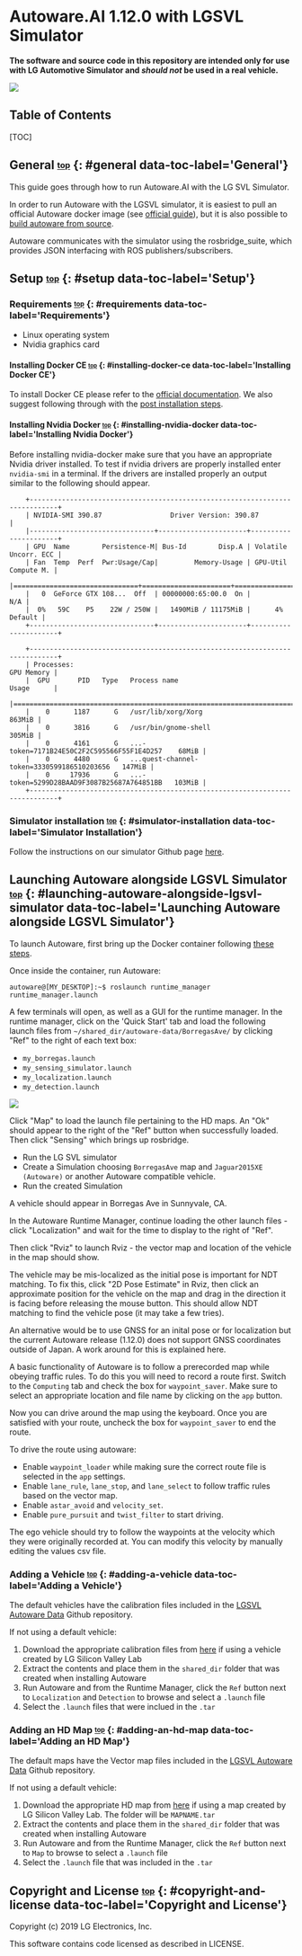 # <a name="top"></a> Autoware.AI 1.12.0 with LGSVL Simulator

**The software and source code in this repository are intended only for use with LG Automotive Simulator and *should not* be used in a real vehicle.**

[![](images/autoware-sim.png)](images/full_size_images/autoware-sim.png)

<h2> Table of Contents</h2>
[TOC]

## General <sub><sup>[top](#top)</sup></sub> {: #general data-toc-label='General'}

This guide goes through how to run Autoware.AI with the LG SVL Simulator.

In order to run Autoware with the LGSVL simulator, it is easiest to pull an official Autoware docker image (see [official guide](https://gitlab.com/autowarefoundation/autoware.ai/autoware/wikis/Generic-x86-Docker)), but it is also possible to [build autoware from source](https://gitlab.com/autowarefoundation/autoware.ai/autoware/wikis/Source-Build).

Autoware communicates with the simulator using the rosbridge_suite, which provides JSON interfacing with ROS publishers/subscribers. 

## Setup <sub><sup>[top](#top)</sup></sub> {: #setup data-toc-label='Setup'}

### Requirements <sub><sup>[top](#top)</sup></sub> {: #requirements data-toc-label='Requirements'}

- Linux operating system
- Nvidia graphics card

#### Installing Docker CE <sub><sup>[top](#top)</sup></sub> {: #installing-docker-ce data-toc-label='Installing Docker CE'}

To install Docker CE please refer to the [official documentation](https://docs.docker.com/install/linux/docker-ce/ubuntu/). We also suggest following through with the [post installation steps](https://docs.docker.com/install/linux/linux-postinstall/).

#### Installing Nvidia Docker <sub><sup>[top](#top)</sup></sub> {: #installing-nvidia-docker data-toc-label='Installing Nvidia Docker'}

Before installing nvidia-docker make sure that you have an appropriate Nvidia driver installed. To test if nvidia drivers are properly installed enter `nvidia-smi` in a terminal. If the drivers are installed properly an output similar to the following should appear.

```
    +-----------------------------------------------------------------------------+
    | NVIDIA-SMI 390.87                 Driver Version: 390.87                    |
    |-------------------------------+----------------------+----------------------+
    | GPU  Name        Persistence-M| Bus-Id        Disp.A | Volatile Uncorr. ECC |
    | Fan  Temp  Perf  Pwr:Usage/Cap|         Memory-Usage | GPU-Util  Compute M. |
    |===============================+======================+======================|
    |   0  GeForce GTX 108...  Off  | 00000000:65:00.0  On |                  N/A |
    |  0%   59C    P5    22W / 250W |   1490MiB / 11175MiB |      4%      Default |
    +-------------------------------+----------------------+----------------------+
                                                                                
    +-----------------------------------------------------------------------------+
    | Processes:                                                       GPU Memory |
    |  GPU       PID   Type   Process name                             Usage      |
    |=============================================================================|
    |    0      1187      G   /usr/lib/xorg/Xorg                           863MiB |
    |    0      3816      G   /usr/bin/gnome-shell                         305MiB |
    |    0      4161      G   ...-token=7171B24E50C2F2C595566F55F1E4D257    68MiB |
    |    0      4480      G   ...quest-channel-token=3330599186510203656   147MiB |
    |    0     17936      G   ...-token=5299D28BAAD9F3087B25687A764851BB   103MiB |
    +-----------------------------------------------------------------------------+
```

### Simulator installation <sub><sup>[top](#top)</sup></sub> {: #simulator-installation data-toc-label='Simulator Installation'}

Follow the instructions on our simulator Github page [here](https://github.com/lgsvl/simulator).

## Launching Autoware alongside LGSVL Simulator <sub><sup>[top](#top)</sup></sub> {: #launching-autoware-alongside-lgsvl-simulator data-toc-label='Launching Autoware alongside LGSVL Simulator'}

To launch Autoware, first bring up the Docker container following [these steps](https://gitlab.com/autowarefoundation/autoware.ai/autoware/wikis/Generic-x86-Docker#case-1-using-pre-built-autoware-docker-images).

Once inside the container, run Autoware:

```
autoware@[MY_DESKTOP]:~$ roslaunch runtime_manager runtime_manager.launch
```

A few terminals will open, as well as a GUI for the runtime manager. In the runtime manager, click on the 'Quick Start' tab and load the following launch files from `~/shared_dir/autoware-data/BorregasAve/` by clicking "Ref" to the right of each text box:

- `my_borregas.launch`
- `my_sensing_simulator.launch`
- `my_localization.launch`
- `my_detection.launch`

[![](images/autoware-runtime-manager.jpg)](images/autoware-runtime-manager.jpg)

Click "Map" to load the launch file pertaining to the HD maps. An "Ok" should appear to the right of the "Ref" button when successfully loaded. Then click "Sensing" which brings up rosbridge. 

- Run the LG SVL simulator
- Create a Simulation choosing `BorregasAve` map and `Jaguar2015XE (Autoware)` or another Autoware compatible vehicle. 
- Run the created Simulation

A vehicle should appear in Borregas Ave in Sunnyvale, CA.

In the Autoware Runtime Manager, continue loading the other launch files - click "Localization" and wait for the time to display to the right of "Ref".

Then click "Rviz" to launch Rviz - the vector map and location of the vehicle in the map should show. 

The vehicle may be mis-localized as the initial pose is important for NDT matching. To fix this, click "2D Pose Estimate" in Rviz, then click an approximate position for the vehicle on the map and drag in the direction it is facing before releasing the mouse button. This should allow NDT matching to find the vehicle pose (it may take a few tries).

An alternative would be to use GNSS for an inital pose or for localization but the current Autoware release (1.12.0) does not support GNSS coordinates outside of Japan. A work around for this is explained here.

A basic functionality of Autoware is to follow a prerecorded map while obeying traffic rules. To do this you will need to record a route first. Switch to the `Computing` tab and check the box for `waypoint_saver`. Make sure to select an appropriate location and file name by clicking on the `app` button.

Now you can drive around the map using the keyboard. Once you are satisfied with your route, uncheck the box for `waypoint_saver` to end the route.

To drive the route using autoware:
- Enable `waypoint_loader` while making sure the correct route file is selected in the `app` settings.
- Enable `lane_rule`, `lane_stop`, and `lane_select` to follow traffic rules based on the vector map.
- Enable `astar_avoid` and `velocity_set`.
- Enable `pure_pursuit` and `twist_filter` to start driving.

The ego vehicle should try to follow the waypoints at the velocity which they were originally recorded at. You can modify this velocity by manually editing the values csv file.

### Adding a Vehicle <sub><sup>[top](#top)</sup></sub> {: #adding-a-vehicle data-toc-label='Adding a Vehicle'}
The default vehicles have the calibration files included in the [LGSVL Autoware Data](https://github.com/lgsvl/autoware-data) Github repository. 

If not using a default vehicle:

1. Download the appropriate calibration files from [here](https://content.lgsvlsimulator.com/vehicles/) if using a vehicle created by LG Silicon Valley Lab
2. Extract the contents and place them in the `shared_dir` folder that was created when installing Autoware
3. Run Autoware and from the Runtime Manager, click the `Ref` button next to `Localization` and `Detection` to browse and select a `.launch` file
4. Select the `.launch` files that were inclued in the `.tar`

### Adding an HD Map <sub><sup>[top](#top)</sup></sub> {: #adding-an-hd-map data-toc-label='Adding an HD Map'}
The default maps have the Vector map files included in the [LGSVL Autoware Data](https://github.com/lgsvl/autoware-data) Github repository.

If not using a default vehicle:

1. Download the appropriate HD map from [here](https://content.lgsvlsimulator.com/vehicles/) if using a map created by LG Silicon Valley Lab. The folder will be `MAPNAME.tar`
2. Extract the contents and place them in the `shared_dir` folder that was created when installing Autoware
3. Run Autoware and from the Runtime Manager, click the `Ref` button next to `Map` to browse to select a `.launch` file
4. Select the `.launch` file that was included in the `.tar`

## Copyright and License <sub><sup>[top](#top)</sup></sub> {: #copyright-and-license data-toc-label='Copyright and License'}

Copyright (c) 2019 LG Electronics, Inc.

This software contains code licensed as described in LICENSE.
